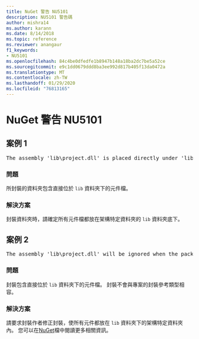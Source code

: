 ```yaml
---
title: NuGet 警告 NU5101
description: NU5101 警告碼
author: mishra14
ms.author: karann
ms.date: 8/14/2018
ms.topic: reference
ms.reviewer: anangaur
f1_keywords:
- NU5101
ms.openlocfilehash: 84c4be0dfedfe1b8947b148a18ba2dc7be5a52ce
ms.sourcegitcommit: e9c1dd0679ddd8ba3ee992d817b405f13da0472a
ms.translationtype: MT
ms.contentlocale: zh-TW
ms.lasthandoff: 01/29/2020
ms.locfileid: "76813165"
---
```

# <a name="nuget-warning-nu5101"></a>NuGet 警告 NU5101

## <a name="scenario-1"></a>案例 1
<pre>The assembly 'lib\project.dll' is placed directly under 'lib' folder. It is recommended that assemblies be placed inside a framework-specific folder. Move it into a framework-specific folder.</pre>

### <a name="issue"></a>問題

所封裝的資料夾包含直接位於 `lib` 資料夾下的元件檔。


### <a name="solution"></a>解決方案

封裝資料夾時，請確定所有元件檔都放在架構特定資料夾的 `lib` 資料夾底下。


## <a name="scenario-2"></a>案例 2
<pre>The assembly 'lib\project.dll' will be ignored when the package is installed after the migration.</pre>

### <a name="issue"></a>問題

封裝包含直接位於 `lib` 資料夾下的元件檔。 封裝不會與專案的封裝參考類型相容。


### <a name="solution"></a>解決方案

請要求封裝作者修正封裝，使所有元件都放在 `lib` 資料夾下的架構特定資料夾內。 您可以在[NuGet](../../consume-packages/migrate-packages-config-to-package-reference.md)檔中閱讀更多相關資訊。
